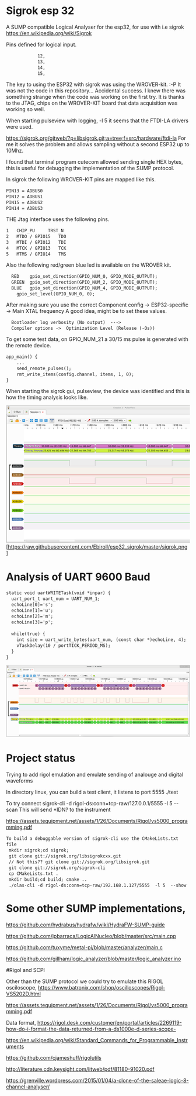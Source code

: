 # Sigrok esp 32 

A SUMP compatible Logical Analyser for the esp32, for use with i.e sigrok
https://en.wikipedia.org/wiki/Sigrok

Pins defined for logical input.

```
            12,
            13,
            14,
            15,
```

The key to using the ESP32 with sigrok was using the WROVER-kit. :-P
It was not the code in this repository... Accidental success. 
I knew there was something strange when the code was working on the first try. It is thanks to the JTAG, chips on the WROVER-KIT board that data acquisition was working so well.

When starting pulseview with logging,  -l 5 it seems that the FTDI-LA drivers were used.

https://sigrok.org/gitweb/?p=libsigrok.git;a=tree;f=src/hardware/ftdi-la
For me it solves the problem and allows sampling without a second ESP32 up to 10Mhz.

I found that terminal program cutecom allowed sending single HEX bytes, this is useful for debugging the implementation of the SUMP protocol.


In sigrok the following WROVER-KIT pins are mapped like this.
```
PIN13 = ADBUS0
PIN12 = ADBUS1
PIN15 = ADBUS2
PIN14 = ADBUS3
```


THE Jtag interface uses the following pins.
```
1 	CHIP_PU 	TRST_N
2 	MTDO / GPIO15 	TDO
3 	MTDI / GPIO12 	TDI
4 	MTCK / GPIO13 	TCK
5 	MTMS / GPIO14 	TMS
```


Also the following red/green blue led is available on the WROVER kit.
```
  RED    gpio_set_direction(GPIO_NUM_0, GPIO_MODE_OUTPUT);
  GREEN  gpio_set_direction(GPIO_NUM_2, GPIO_MODE_OUTPUT);
  BLUE   gpio_set_direction(GPIO_NUM_4, GPIO_MODE_OUTPUT);
	gpio_set_level(GPIO_NUM_0, 0);
```


After making sure you use the correct Component config → 
ESP32-specific -> Main XTAL frequency
A good idea, might be to set these values.
```
  Bootloader log verbosity (No output)  --->    
  Compiler options ->  Optimization Level (Release (-Os)) 
```


To get some test data, on GPIO_NUM_21 a 30/15 ms pulse is generated with the remote device.
```
app_main() {
    ...
    send_remote_pulses();
    rmt_write_items(config.channel, items, 1, 0);
}
```
When starting the sigrok gui, pulseview, the device was identified and this is how the timing analysis looks like.

![sigrok](sigrok.png)
[https://raw.githubusercontent.com/Ebiroll/esp32_sigrok/master/sigrok.png ]

# Analysis of UART 9600 Baud
```
static void uartWRITETask(void *inpar) {
  uart_port_t uart_num = UART_NUM_1;    
  echoLine[0]='s';
  echoLine[1]='u';
  echoLine[2]='m';
  echoLine[3]='p';

  while(true) {
    int size = uart_write_bytes(uart_num, (const char *)echoLine, 4);
    vTaskDelay(10 / portTICK_PERIOD_MS);
  }
}
```
![uart](uart.png)

# Project status
Trying to  add rigol emulation and emulate sending of analouge and digital waveforms

In directory linux, you can build a test client, it listens to port 5555
./test

To try connect 
 sigrok-cli -d rigol-ds:conn=tcp-raw/127.0.0.1/5555  -l 5 --scan
This will send *IDN? to the instrument


https://assets.tequipment.net/assets/1/26/Documents/Rigol/vs5000_programming.pdf

```
To build a debuggable version of sigrok-cli use the CMakeLists.txt file
 mkdir sigrok;cd sigrok;
 git clone git://sigrok.org/libsigrokcxx.git
 // Not this?? git clone git://sigrok.org/libsigrok.git
 git clone git://sigrok.org/sigrok-cli
 cp CMakeLists.txt .
 mkdir build;cd build; cmake ..
 ./olas-cli -d rigol-ds:conn=tcp-raw/192.168.1.127/5555  -l 5  --show
```

# Some other SUMP implementations,

https://github.com/hydrabus/hydrafw/wiki/HydraFW-SUMP-guide

https://github.com/jpbarraca/LogicAlNucleo/blob/master/src/main.cpp

https://github.com/tuxyme/metal-pi/blob/master/analyzer/main.c


https://github.com/gillham/logic_analyzer/blob/master/logic_analyzer.ino

#Rigol and SCPI

Other than the SUMP protocol we could try to emulate this RIGOL osciloscope,
https://www.batronix.com/shop/oscilloscopes/Rigol-VS5202D.html


https://assets.tequipment.net/assets/1/26/Documents/Rigol/vs5000_programming.pdf


Data format,
https://rigol.desk.com/customer/en/portal/articles/2269119-how-do-i-format-the-data-returned-from-a-ds1000e-d-series-scope-

https://en.wikipedia.org/wiki/Standard_Commands_for_Programmable_Instruments

https://github.com/cjameshuff/rigolutils

http://literature.cdn.keysight.com/litweb/pdf/81180-91020.pdf

https://grenville.wordpress.com/2015/01/04/a-clone-of-the-saleae-logic-8-channel-analyser/

